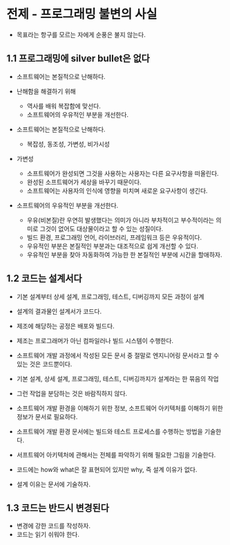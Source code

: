 # 전제 - 프로그래밍 불변의 사실

- 목표라는 항구를 모르는 자에게 순풍은 불지 않는다.

## 1.1 프로그래밍에 silver bullet은 없다

- 소프트웨어는 본질적으로 난해하다.
- 난해함을 해결하기 위해
  - 역사를 배워 복잡함에 맞선다.
  - 소프트웨어의 우유적인 부분을 개선한다.

- 소프트웨어는 본질적으로 난해하다.
  - 복잡성, 동조성, 가변성, 비가시성

- 가변성
  - 소프트웨어가 완성되면 그것을 사용하는 사용자는 다른 요구사항을 떠올린다.
  - 완성된 소프트웨어가 세상을 바꾸기 때문이다.
  - 소프트웨어는 사용자의 인식에 영향을 미치며 새로운 요구사항이 생긴다.

- 소프트웨어의 우유적인 부분을 개선한다.
  - 우유(비본질)란 우연히 발생했다는 의미가 아니라 부차적이고 부수적이라는 의미로 그것이 없어도 대상물이라고 할 수 있는 성질이다.
  - 빌드 환경, 프로그래밍 언어, 라이브러리, 프레임워크 등은 우유적이다.
  - 우유적인 부분은 본질적인 부분과는 대조적으로 쉽게 개선할 수 있다.
  - 우유적인 부분을 찾아 자동화하여 가능한 한 본질적인 부분에 시간을 할애하자.

## 1.2 코드는 설계서다

- 기본 설계부터 상세 설계, 프로그래밍, 테스트, 디버깅까지 모든 과정이 설계
- 설계의 결과물인 설계서가 코드다.
- 제조에 해당하는 공정은 배포와 빌드다.
- 제조는 프로그래머가 아닌 컴파일러나 빌드 시스템이 수행한다.

- 소프트웨어 개발 과정에서 작성된 모든 문서 중 절말로 엔지니어링 문서라고 할 수 있는 것은 코드뿐이다.

- 기본 설계, 상세 설계, 프로그래밍, 테스트, 디버깅까지가 설계라는 한 묶음의 작업
- 그런 작업을 분담하는 것은 바람직하지 않다.

- 소프트웨어 개발 환경을 이해하기 위한 정보, 소프트웨어 아키텍처를 이해하기 위한 정보가 문서로 필요하다.
- 소프트웨어 개발 환경 문서에는 빌드와 테스트 프로세스를 수행하는 방법을 기술한다.
- 서프트웨어 아키텍처에 관해서는 전체를 파악하기 위해 필요한 그림을 기술한다.

- 코드에는 how와 what은 잘 표현되어 있지만 why, 즉 설계 이유가 없다.
- 설계 이유는 문서에 기술하자.

## 1.3 코드는 반드시 변경된다

- 변경에 강한 코드를 작성하자.
- 코드는 읽기 쉬워야 한다.
